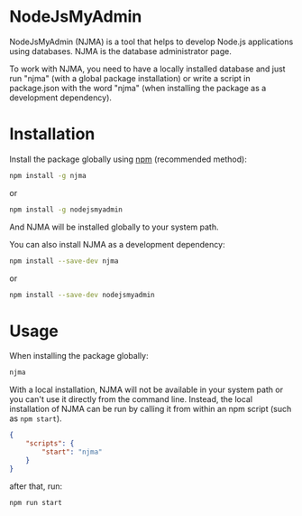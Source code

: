 # NodeJsMyAdmin

<!-- <p align="center">
  <img src="#" alt="NodeJsMyAdmin Logo">
</p> -->

NodeJsMyAdmin (NJMA) is a tool that helps to develop Node.js applications using databases. NJMA is the database administrator page.

To work with NJMA, you need to have a locally installed database and just run "njma" (with a global package installation) or write a script in package.json with the word "njma" (when installing the package as a development dependency).


# Installation

Install the package globally using [npm](http://npmjs.org ) (recommended method):

```bash
npm install -g njma
```
or
```bash
npm install -g nodejsmyadmin
```

And NJMA will be installed globally to your system path.

You can also install NJMA as a development dependency:

```bash
npm install --save-dev njma
```
or
```bash
npm install --save-dev nodejsmyadmin
```


# Usage

When installing the package globally:

```bash
njma
```

With a local installation, NJMA will not be available in your system path or you can't use it directly from the command line. Instead, the local installation of NJMA can be run by calling it from within an npm script (such as `npm start`).


```json
{
    "scripts": {
        "start": "njma"
    }
}
```

after that, run:

```bash
npm run start
```